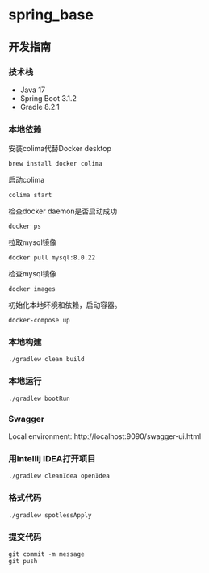 # spring_base

## 开发指南

### 技术栈

- Java 17
- Spring Boot 3.1.2
- Gradle 8.2.1

### 本地依赖

安装colima代替Docker desktop

```
brew install docker colima
```

启动colima

```
colima start
```

检查docker daemon是否启动成功

```
docker ps
```

拉取mysql镜像

```
docker pull mysql:8.0.22
```

检查mysql镜像

```
docker images
```

初始化本地环境和依赖，启动容器。

```
docker-compose up
```

### 本地构建

```
./gradlew clean build 
```

### 本地运行

```
./gradlew bootRun
```

### Swagger

Local environment: http://localhost:9090/swagger-ui.html

### 用Intellij IDEA打开项目

```
./gradlew cleanIdea openIdea
```

### 格式代码

```
./gradlew spotlessApply
```

### 提交代码

```
git commit -m message
git push
```

